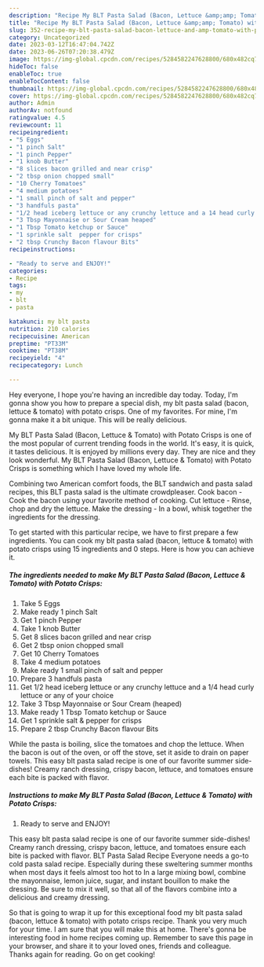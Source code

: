 ```yaml
---
description: "Recipe My BLT Pasta Salad (Bacon, Lettuce &amp;amp; Tomato) with Potato Crisps the Very Delicious}"
title: "Recipe My BLT Pasta Salad (Bacon, Lettuce &amp;amp; Tomato) with Potato Crisps the Very Delicious}"
slug: 352-recipe-my-blt-pasta-salad-bacon-lettuce-and-amp-tomato-with-potato-crisps-the-very-delicious
category: Uncategorized
date: 2023-03-12T16:47:04.742Z
date: 2023-06-26T07:20:38.479Z
image: https://img-global.cpcdn.com/recipes/5284582247628800/680x482cq70/my-blt-pasta-salad-bacon-lettuce-tomato-with-potato-crisps-recipe-main-photo.jpg
hideToc: false
enableToc: true
enableTocContent: false
thumbnail: https://img-global.cpcdn.com/recipes/5284582247628800/680x482cq70/my-blt-pasta-salad-bacon-lettuce-tomato-with-potato-crisps-recipe-main-photo.jpg
cover: https://img-global.cpcdn.com/recipes/5284582247628800/680x482cq70/my-blt-pasta-salad-bacon-lettuce-tomato-with-potato-crisps-recipe-main-photo.jpg
author: Admin
authorAv: notfound
ratingvalue: 4.5
reviewcount: 11
recipeingredient:
- "5 Eggs"
- "1 pinch Salt"
- "1 pinch Pepper"
- "1 knob Butter"
- "8 slices bacon grilled and near crisp"
- "2 tbsp onion chopped small"
- "10 Cherry Tomatoes"
- "4 medium potatoes"
- "1 small pinch of salt and pepper"
- "3 handfuls pasta"
- "1/2 head iceberg lettuce or any crunchy lettuce and a 14 head curly lettuce or any of your choice"
- "3 Tbsp Mayonnaise or Sour Cream heaped"
- "1 Tbsp Tomato ketchup or Sauce"
- "1 sprinkle salt  pepper for crisps"
- "2 tbsp Crunchy Bacon flavour Bits"
recipeinstructions:

- "Ready to serve and ENJOY!"
categories:
- Recipe
tags:
- my
- blt
- pasta

katakunci: my blt pasta 
nutrition: 210 calories
recipecuisine: American
preptime: "PT33M"
cooktime: "PT38M"
recipeyield: "4"
recipecategory: Lunch

---
```



Hey everyone, I hope you're having an incredible day today. Today, I'm gonna show you how to prepare a special dish, my blt pasta salad (bacon, lettuce &amp; tomato) with potato crisps. One of my favorites. For mine, I'm gonna make it a bit unique. This will be really delicious.

My BLT Pasta Salad (Bacon, Lettuce &amp; Tomato) with Potato Crisps is one of the most popular of current trending foods in the world. It's easy, it is quick, it tastes delicious. It is enjoyed by millions every day. They are nice and they look wonderful. My BLT Pasta Salad (Bacon, Lettuce &amp; Tomato) with Potato Crisps is something which I have loved my whole life.

Combining two American comfort foods, the BLT sandwich and pasta salad recipes, this BLT pasta salad is the ultimate crowdpleaser. Cook bacon - Cook the bacon using your favorite method of cooking. Cut lettuce - Rinse, chop and dry the lettuce. Make the dressing - In a bowl, whisk together the ingredients for the dressing.


To get started with this particular recipe, we have to first prepare a few ingredients. You can cook my blt pasta salad (bacon, lettuce &amp; tomato) with potato crisps using 15 ingredients and 0 steps. Here is how you can achieve it.

<!--inarticleads1-->

##### The ingredients needed to make My BLT Pasta Salad (Bacon, Lettuce &amp; Tomato) with Potato Crisps:

1. Take 5 Eggs
1. Make ready 1 pinch Salt
1. Get 1 pinch Pepper
1. Take 1 knob Butter
1. Get 8 slices bacon grilled and near crisp
1. Get 2 tbsp onion chopped small
1. Get 10 Cherry Tomatoes
1. Take 4 medium potatoes
1. Make ready 1 small pinch of salt and pepper
1. Prepare 3 handfuls pasta
1. Get 1/2 head iceberg lettuce or any crunchy lettuce and a 1/4 head curly lettuce or any of your choice
1. Take 3 Tbsp Mayonnaise or Sour Cream (heaped)
1. Make ready 1 Tbsp Tomato ketchup or Sauce
1. Get 1 sprinkle salt &amp; pepper for crisps
1. Prepare 2 tbsp Crunchy Bacon flavour Bits


While the pasta is boiling, slice the tomatoes and chop the lettuce. When the bacon is out of the oven, or off the stove, set it aside to drain on paper towels. This easy blt pasta salad recipe is one of our favorite summer side-dishes! Creamy ranch dressing, crispy bacon, lettuce, and tomatoes ensure each bite is packed with flavor. 

<!--inarticleads2-->

##### Instructions to make My BLT Pasta Salad (Bacon, Lettuce &amp; Tomato) with Potato Crisps:


1. Ready to serve and ENJOY!

This easy blt pasta salad recipe is one of our favorite summer side-dishes! Creamy ranch dressing, crispy bacon, lettuce, and tomatoes ensure each bite is packed with flavor. BLT Pasta Salad Recipe Everyone needs a go-to cold pasta salad recipe. Especially during these sweltering summer months when most days it feels almost too hot to In a large mixing bowl, combine the mayonnaise, lemon juice, sugar, and instant bouillon to make the dressing. Be sure to mix it well, so that all of the flavors combine into a delicious and creamy dressing. 

So that is going to wrap it up for this exceptional food my blt pasta salad (bacon, lettuce &amp; tomato) with potato crisps recipe. Thank you very much for your time. I am sure that you will make this at home. There's gonna be interesting food in home recipes coming up. Remember to save this page in your browser, and share it to your loved ones, friends and colleague. Thanks again for reading. Go on get cooking!
